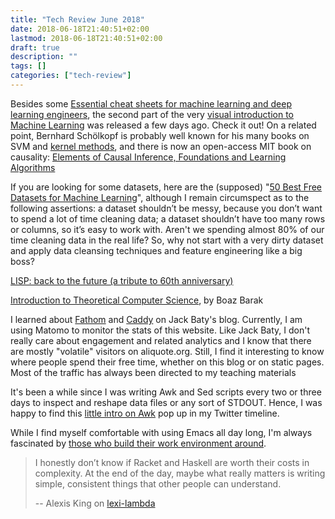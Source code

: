 ```yaml
---
title: "Tech Review June 2018"
date: 2018-06-18T21:40:51+02:00
lastmod: 2018-06-18T21:40:51+02:00
draft: true
description: ""
tags: []
categories: ["tech-review"]
---
```


<!--more-->


Besides some [Essential cheat sheets for machine learning and deep learning engineers](https://www.sodavision.com/essential-cheat-sheets-for-machine-learning-and-deep-learning-engineers/), the second part of the very [visual introduction to Machine Learning](http://www.r2d3.us/visual-intro-to-machine-learning-part-2/) was released a few days ago. Check it out! On a related point, Bernhard Schölkopf is probably well known for his many books on SVM and [kernel methods](http://agbs.kyb.tuebingen.mpg.de/lwk/), and there is now an open-access MIT book on causality: [Elements of Causal Inference, Foundations and Learning Algorithms](https://mitpress.mit.edu/books/elements-causal-inference)


If you are looking for some datasets, here are the (supposed) "[50 Best Free Datasets for Machine Learning](https://gengo.ai/articles/the-50-best-free-datasets-for-machine-learning/)", although I remain circumspect as to the following assertions: a dataset shouldn’t be messy, because you don’t want to spend a lot of time cleaning data; a dataset shouldn’t have too many rows or columns, so it’s easy to work with. Aren't we spending almost 80% of our time cleaning data in the real life? So, why not start with a very dirty dataset and apply data cleansing techniques and feature engineering like a big boss?

[LISP: back to the future (a tribute to 60th anniversary)](https://sigma.software/about/media/lisp-back-future-tribute-60th-anniversary)


[Introduction to Theoretical Computer Science](http://introtcs.org/public/index.html), by Boaz Barak

I learned about [Fathom](https://usefathom.com) and [Caddy](https://caddyserver.com) on Jack Baty's blog. Currently, I am using Matomo to monitor the stats of this website. Like Jack Baty, I don't really care about engagement and related analytics and I know that there are mostly "volatile" visitors on aliquote.org. Still, I find it interesting to know where people spend their free time, whether on this blog or on static pages. Most of the traffic has always been directed to my teaching materials


It's been a while since I was writing Awk and Sed scripts every two or three days to inspect and reshape data files or any sort of STDOUT. Hence, I was happy to find this [little intro on Awk](https://gregable.com/2010/09/why-you-should-know-just-little-awk.html) pop up in my Twitter timeline.

While I find myself comfortable with using Emacs all day long, I'm always fascinated by [those who build their work environment around](http://doc.rix.si/cce/cce.html).


> I honestly don’t know if Racket and Haskell are worth their costs in complexity. At the end of the day, maybe what really matters is writing simple, consistent things that other people can understand.
>
> -- Alexis King on [lexi-lambda](https://lexi-lambda.github.io/blog/2016/08/11/climbing-the-infinite-ladder-of-abstraction/)
